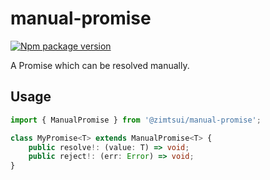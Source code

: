 # manual-promise

[![Npm package version](https://badgen.net/npm/v/@zimtsui/manual-promise)](https://www.npmjs.com/package/@zimtsui/manual-promise)

A Promise which can be resolved manually.

## Usage

```ts
import { ManualPromise } from '@zimtsui/manual-promise';

class MyPromise<T> extends ManualPromise<T> {
	public resolve!: (value: T) => void;
	public reject!: (err: Error) => void;
}
```

